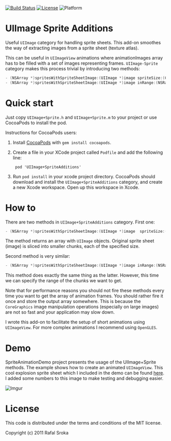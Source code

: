 
[![Build Status](https://travis-ci.org/r3econ/UIImage-Sprite-Additions.svg?branch=master)](https://travis-ci.org/r3econ/UIImage-Sprite-Additions)
[![License](https://img.shields.io/badge/License-MIT-brightgreen.svg)](https://img.shields.io/badge/License-MIT-brightgreen.svg)
![Platform](https://img.shields.io/badge/platform-ios%20%7C%20tvos-lightgrey.svg)

UIImage Sprite Additions
=============

Useful `UIImage` category for handling sprite sheets. This add-on smoothes the way of extracting images from a sprite sheet (texture atlas).

This can be useful in `UIImageView` animations where animationImages array has to be filled with a set of images representing frames. `UIImage-Sprite` category makes this process trivial by introducing two methods:
```objective-c
- (NSArray *)spritesWithSpriteSheetImage:(UIImage *)image spriteSize:(CGSize)size;
- (NSArray *)spritesWithSpriteSheetImage:(UIImage *)image inRange:(NSRange)range spriteSize:(CGSize)size;
```
Quick start
=======

Just copy `UIImage+Sprite.h` and `UIImage+Sprite.m` to your project or use CocoaPods to install the pod.

Instructions for CocoaPods users:

1. Install [CocoaPods](http://cocoapods.org/) with `gem install cocoapods`.
2. Create a file in your XCode project called `Podfile` and add the following line:

        pod 'UIImage+SpriteAdditions'

3. Run `pod install` in your xcode project directory. CocoaPods should download and
install the `UIImage+SpriteAdditions` category, and create a new Xcode workspace. Open up this workspace in Xcode.

How to
=======

There are two methods in `UIImage+SpriteAdditions` category. First one:
```objective-c
- (NSArray *)spritesWithSpriteSheetImage:(UIImage *)image  spriteSize:(CGSize)size;
```
The method returns an array with `UIImage` objects. Original sprite sheet (image) is sliced into smaller chunks, each of the specified size. 

Second method is very similar:
```objective-c
- (NSArray *)spritesWithSpriteSheetImage:(UIImage *)image inRange:(NSRange)range spriteSize:(CGSize)size;
```
This method does exactly the same thing as the latter. However, this time we can specify the range of the chunks we want to get.

Note that for performance reasons you should not fire these methods every time you want to get the array of animation frames. You should rather fire it once and store the output array somewhere. This is because the `CoreGraphics` image manipulation operations (especially on large images) are not so fast and your application may slow down.

I wrote this add-on to facilitate the setup of short animations using `UIImageView`. For more complex animations I recommend using `OpenGLES`. 
 
Demo
=======

SpriteAnimationDemo project presents the usage of the UIImage+Sprite methods. The example shows how to create an animated `UIImageView`. This cool explosion sprite sheet which I included in the demo can be found [here](http://gushh.net/blog/free-game-sprites-explosion-3/). I added some numbers to this image to make testing and debugging easier.

![Imgur](https://i.imgur.com/lPNJnso.gif)

License
=======

This code is distributed under the terms and conditions of the MIT license. 

Copyright (c) 2011 Rafal Sroka